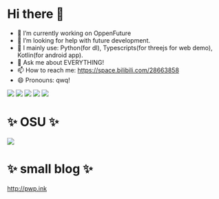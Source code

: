 # Hi there 👋

- 🔭 I’m currently working on OppenFuture
- 🤔 I’m looking for help with future development.
- 🔭 I mainly use: Python(for dl), Typescripts(for threejs for web demo), Kotlin(for android app).
- 💬 Ask me about EVERYTHING!
- 📫 How to reach me: https://space.bilibili.com/28663858
- 😄 Pronouns: qwq!

![](https://img.shields.io/badge/-Python-3e74a2?style=flat-square&logo=Python&logoColor=fff)
![](https://img.shields.io/badge/-Vite-2496ED?style=flat-square&logo=Vite&logoColor=fff)
![](https://img.shields.io/badge/-Node.js-339933?style=flat-square&logo=Node.js&logoColor=fff)
![](https://img.shields.io/badge/-Linux-000000?style=flat-square&logo=Linux&logoColor=fff)
![](https://img.shields.io/badge/-Android-brightgreen?style=flat-square&logo=Android&logoColor=fff)


# ✨ OSU ✨
<a href="https://osu.ppy.sh/users/13343696"><img src="https://osusig.lolico.moe/sig.php?colour=hexff66aa&uname=MmmushroomTz&pp=1&countryrank"></a>

# ✨ small blog ✨
http://pwp.ink

<!--
**martellz/martellz** is a ✨ _special_ ✨ repository because its `README.md` (this file) appears on your GitHub profile.

Here are some ideas to get you started:

- 🔭 I’m currently working on ...
- 🌱 I’m currently learning ...
- 👯 I’m looking to collaborate on ...
- 🤔 I’m looking for help with ...
- 💬 Ask me about ...
- 📫 How to reach me: ...
- 😄 Pronouns: ...
- ⚡ Fun fact: ...
-->
